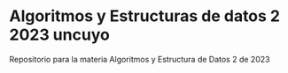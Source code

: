 # Algoritmos y Estructuras de datos 2 2023 uncuyo
Repositorio para la materia Algoritmos y Estructura de Datos 2 de 2023